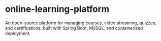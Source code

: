 # online-learning-platform
An open-source platform for managing courses, video streaming, quizzes, and certifications, built with Spring Boot, MySQL, and containerized deployment.
